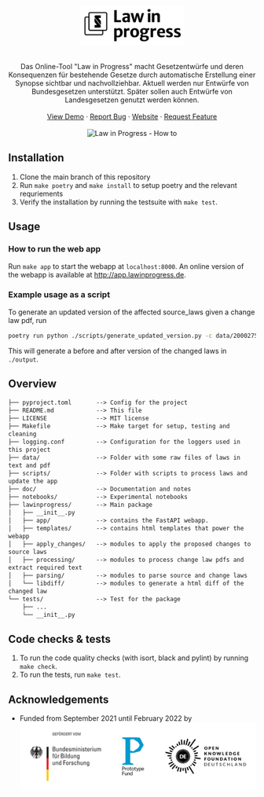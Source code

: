 <br />
<div align="center">
  <a href="https://gitlab.com/nototast/lawinprogress/">
    <img src="resources/law-in-progress-logo.png" alt="Law in Progress" height="80">
  </a>

  <p align="center">
    <br />
    Das Online-Tool "Law in Progress" macht Gesetzentwürfe und deren Konsequenzen für bestehende Gesetze durch automatische Erstellung einer Synopse sichtbar und nachvollziehbar.
    Aktuell werden nur Entwürfe von Bundesgesetzen unterstützt. Später sollen auch Entwürfe von Landesgesetzen genutzt werden können.
    <br />
    <br />
    <a href="http://app.lawinprogress.de">View Demo</a>
    ·
    <a href="https://gitlab.com/nototast/lawinprogress/-/issues">Report Bug</a>
    ·
    <a href="https://lawinprogress.de">Website</a>
    ·
    <a href="mailto: hello@lawinprogress.de">Request Feature</a>
    <br />
    <br />
    <img src="resources/law_in_progress_how_to.gif" alt="Law in Progress - How to">
  </p>
</div>

## Installation

1. Clone the main branch of this repository
2. Run `make poetry` and `make install` to setup poetry and the relevant requriements
3. Verify the installation by running the testsuite with `make test`.

## Usage
### How to run the web app

Run `make app` to start the webapp at `localhost:8000`.
An online version of the webapp is available at http://app.lawinprogress.de.
### Example usage as a script

To generate an updated version of the affected source_laws given a change law pdf, run

```bash
poetry run python ./scripts/generate_updated_version.py -c data/2000275.pdf
```

This will generate a before and after version of the changed laws in `./output`.


## Overview

```
├── pyproject.toml       --> Config for the project
├── README.md            --> This file
├── LICENSE              --> MIT license 
├── Makefile             --> Make target for setup, testing and cleaning
├── logging.conf         --> Configuration for the loggers used in this project
├── data/                --> Folder with some raw files of laws in text and pdf
├── scripts/             --> Folder with scripts to process laws and update the app
├── doc/                 --> Documentation and notes
├── notebooks/           --> Experimental notebooks
├── lawinprogress/       --> Main package
│   ├── __init__.py
│   ├── app/             --> contains the FastAPI webapp.
│   ├── templates/       --> contains html templates that power the webapp
│   ├── apply_changes/   --> modules to apply the proposed changes to source laws
│   ├── processing/      --> modules to process change law pdfs and extract required text
│   ├── parsing/         --> modules to parse source and change laws
│   └── libdiff/         --> modules to generate a html diff of the changed law
└── tests/               --> Test for the package
    ├── ...
    └── __init__.py
```


## Code checks & tests

1. To run the code quality checks (with isort, black and pylint) by running `make check`.
2. To run the tests, run `make test`.

## Acknowledgements

* Funded from September 2021 until February 2022 by ![logos of the "Bundesministerium für Bildung und Forschung", Prodotype Fund and OKFN-Deutschland](resources/pf_funding_logos.svg)

